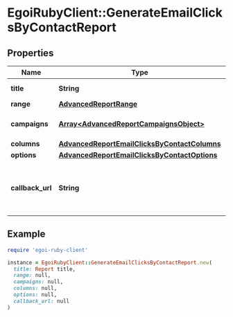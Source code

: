 # EgoiRubyClient::GenerateEmailClicksByContactReport

## Properties

| Name | Type | Description | Notes |
| ---- | ---- | ----------- | ----- |
| **title** | **String** | Advanced report title |  |
| **range** | [**AdvancedReportRange**](AdvancedReportRange.md) |  |  |
| **campaigns** | [**Array&lt;AdvancedReportCampaignsObject&gt;**](AdvancedReportCampaignsObject.md) | Campaigns of the report |  |
| **columns** | [**AdvancedReportEmailClicksByContactColumns**](AdvancedReportEmailClicksByContactColumns.md) |  |  |
| **options** | [**AdvancedReportEmailClicksByContactOptions**](AdvancedReportEmailClicksByContactOptions.md) |  |  |
| **callback_url** | **String** | URL which will receive the information of the report | [optional] |

## Example

```ruby
require 'egoi-ruby-client'

instance = EgoiRubyClient::GenerateEmailClicksByContactReport.new(
  title: Report title,
  range: null,
  campaigns: null,
  columns: null,
  options: null,
  callback_url: null
)
```

